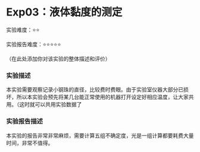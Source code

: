 # Exp03：液体黏度的测定

实验难度：⭐⭐

实验报告难度：⭐⭐⭐⭐⭐

（在此处添加你对该实验的整体描述和评价）

### 实验描述

本实验需要观察记录小钢珠的直径，比较费时费眼。由于实验室仪器大部分已损坏，所以本实验会预先将某几台能正常使用的机器打开设定好相应温度，让大家共用。（这时就可以共用实验数据了

### 实验报告描述

本实验的报告非常非常麻烦，需要计算五组不确定度，光是一组计算都要耗费大量时间，非常不值得。

